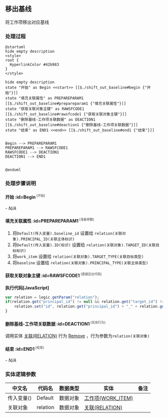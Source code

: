 ## 移出基线 <!-- {docsify-ignore-all} -->

   将工作项移出对应基线

### 处理过程

```plantuml
@startuml
hide empty description
<style>
root {
  HyperlinkColor #42b983
}
</style>

hide empty description
state "开始" as Begin <<start>> [[$./shift_out_baseline#begin {"开始"}]]
state "填充关联属性" as PREPAREPARAM1  [[$./shift_out_baseline#prepareparam1 {"填充关联属性"}]]
state "获取关联对象主键" as RAWSFCODE1  [[$./shift_out_baseline#rawsfcode1 {"获取关联对象主键"}]]
state "删除基线-工作项关联数据" as DEACTION1  [[$./shift_out_baseline#deaction1 {"删除基线-工作项关联数据"}]]
state "结束" as END1 <<end>> [[$./shift_out_baseline#end1 {"结束"}]]


Begin --> PREPAREPARAM1
PREPAREPARAM1 --> RAWSFCODE1
RAWSFCODE1 --> DEACTION1
DEACTION1 --> END1


@enduml
```


### 处理步骤说明

#### 开始 :id=Begin<sup class="footnote-symbol"> <font color=gray size=1>[开始]</font></sup>



*- N/A*
#### 填充关联属性 :id=PREPAREPARAM1<sup class="footnote-symbol"> <font color=gray size=1>[准备参数]</font></sup>



1. 将`Default(传入变量).baseline_id` 设置给  `relation(关联对象).PRINCIPAL_ID(关联主体标识)`
2. 将`Default(传入变量).ID(标识)` 设置给  `relation(关联对象).TARGET_ID(关联目标标识)`
3. 将`work_item` 设置给  `relation(关联对象).TARGET_TYPE(关联目标类型)`
4. 将`baseline` 设置给  `relation(关联对象).PRINCIPAL_TYPE(关联主体类型)`

#### 获取关联对象主键 :id=RAWSFCODE1<sup class="footnote-symbol"> <font color=gray size=1>[直接后台代码]</font></sup>



<p class="panel-title"><b>执行代码[JavaScript]</b></p>

```javascript
var relation = logic.getParam("relation");
if(relation.get("principal_id") != null && relation.get("target_id") != null){
    relation.set("id", relation.get("principal_id") + "_" + relation.get("target_id"));
}
```

#### 删除基线-工作项关联数据 :id=DEACTION1<sup class="footnote-symbol"> <font color=gray size=1>[实体行为]</font></sup>



调用实体 [关联(RELATION)](module/Base/relation.md) 行为 [Remove](module/Base/relation#行为) ，行为参数为`relation(关联对象)`

#### 结束 :id=END1<sup class="footnote-symbol"> <font color=gray size=1>[结束]</font></sup>



*- N/A*



### 实体逻辑参数

|    中文名   |    代码名    |  数据类型    |  实体   |备注 |
| --------| --------| -------- | -------- | --------   |
|传入变量(<i class="fa fa-check"/></i>)|Default|数据对象|[工作项(WORK_ITEM)](module/ProjMgmt/work_item.md)||
|关联对象|relation|数据对象|[关联(RELATION)](module/Base/relation.md)||
